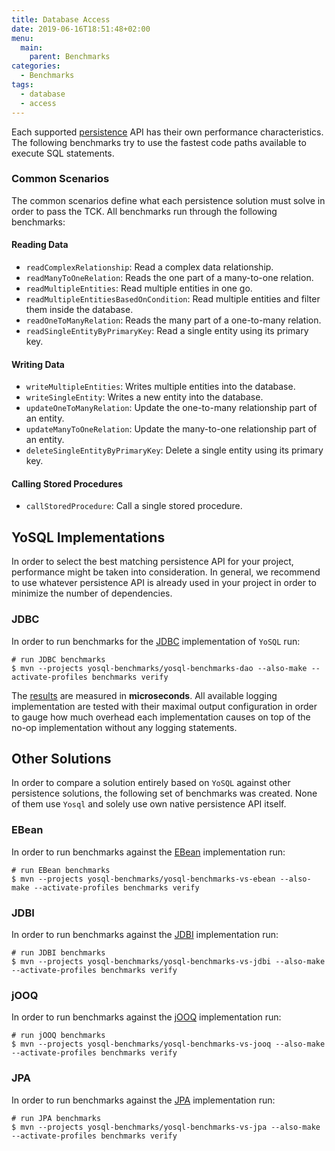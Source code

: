 ```yaml
---
title: Database Access
date: 2019-06-16T18:51:48+02:00
menu:
  main:
    parent: Benchmarks
categories:
  - Benchmarks 
tags:
  - database
  - access
---
```


Each supported [persistence](/persistence/) API has their own performance characteristics. The following benchmarks try to use the fastest code paths available to execute SQL statements.

### Common Scenarios

The common scenarios define what each persistence solution must solve in order to pass the TCK. All benchmarks run through the following benchmarks:

#### Reading Data

- `readComplexRelationship`: Read a complex data relationship.
- `readManyToOneRelation`: Reads the one part of a many-to-one relation.
- `readMultipleEntities`: Read multiple entities in one go.
- `readMultipleEntitiesBasedOnCondition`: Read multiple entities and filter them inside the database.
- `readOneToManyRelation`: Reads the many part of a one-to-many relation.
- `readSingleEntityByPrimaryKey`: Read a single entity using its primary key.

#### Writing Data

- `writeMultipleEntities`: Writes multiple entities into the database.
- `writeSingleEntity`: Writes a new entity into the database.
- `updateOneToManyRelation`: Update the one-to-many relationship part of an entity.
- `updateManyToOneRelation`: Update the many-to-one relationship part of an entity.
- `deleteSingleEntityByPrimaryKey`: Delete a single entity using its primary key.

#### Calling Stored Procedures

- `callStoredProcedure`: Call a single stored procedure.

## YoSQL Implementations

In order to select the best matching persistence API for your project, performance might be taken into consideration. In general, we recommend to use whatever persistence API is already used in your project in order to minimize the number of dependencies.

### JDBC

In order to run benchmarks for the  [JDBC](/persistence/jdbc/) implementation of `YoSQL` run:

```console
# run JDBC benchmarks
$ mvn --projects yosql-benchmarks/yosql-benchmarks-dao --also-make --activate-profiles benchmarks verify
```
The [results](https://jmh.morethan.io/?sources=https://yosql.projects.metio.wtf/benchmarks/results/yosql-benchmarks-dao-baseline.json,https://yosql.projects.metio.wtf/benchmarks/results/yosql-benchmarks-dao-CURRENT.json) are measured in **microseconds**. All available logging implementation are tested with their maximal output configuration in order to gauge how much overhead each implementation causes on top of the no-op implementation without any logging statements.

## Other Solutions

In order to compare a solution entirely based on `YoSQL` against other persistence solutions, the following set of benchmarks was created. None of them use `Yosql` and solely use own native persistence API itself.

### EBean

In order to run benchmarks against the [EBean](/persistence/ebean/) implementation run:

```console
# run EBean benchmarks
$ mvn --projects yosql-benchmarks/yosql-benchmarks-vs-ebean --also-make --activate-profiles benchmarks verify
```

### JDBI

In order to run benchmarks against the [JDBI](/persistence/jdbi/) implementation run:

```console
# run JDBI benchmarks
$ mvn --projects yosql-benchmarks/yosql-benchmarks-vs-jdbi --also-make --activate-profiles benchmarks verify
```

### jOOQ

In order to run benchmarks against the [jOOQ](/persistence/jooq/) implementation run:

```console
# run jOOQ benchmarks
$ mvn --projects yosql-benchmarks/yosql-benchmarks-vs-jooq --also-make --activate-profiles benchmarks verify
```

### JPA

In order to run benchmarks against the [JPA](/persistence/jpa/) implementation run:

```console
# run JPA benchmarks
$ mvn --projects yosql-benchmarks/yosql-benchmarks-vs-jpa --also-make --activate-profiles benchmarks verify
```
